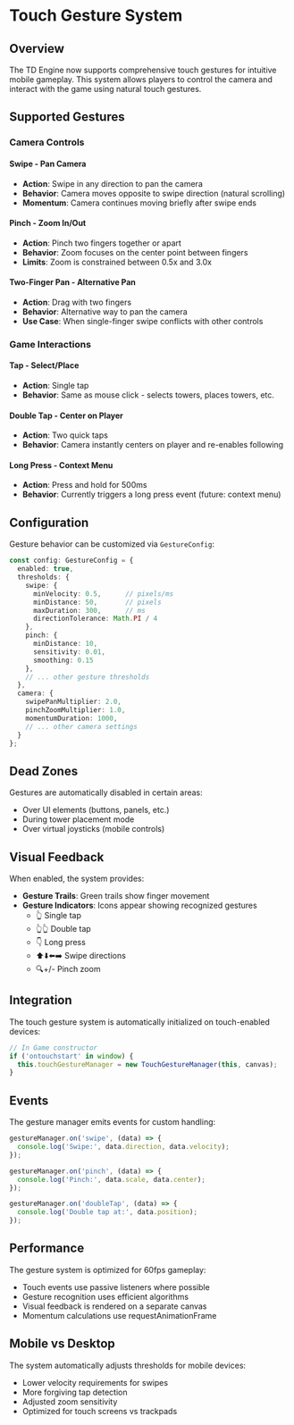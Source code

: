 # Touch Gesture System

## Overview
The TD Engine now supports comprehensive touch gestures for intuitive mobile gameplay. This system allows players to control the camera and interact with the game using natural touch gestures.

## Supported Gestures

### Camera Controls

#### **Swipe** - Pan Camera
- **Action**: Swipe in any direction to pan the camera
- **Behavior**: Camera moves opposite to swipe direction (natural scrolling)
- **Momentum**: Camera continues moving briefly after swipe ends

#### **Pinch** - Zoom In/Out
- **Action**: Pinch two fingers together or apart
- **Behavior**: Zoom focuses on the center point between fingers
- **Limits**: Zoom is constrained between 0.5x and 3.0x

#### **Two-Finger Pan** - Alternative Pan
- **Action**: Drag with two fingers
- **Behavior**: Alternative way to pan the camera
- **Use Case**: When single-finger swipe conflicts with other controls

### Game Interactions

#### **Tap** - Select/Place
- **Action**: Single tap
- **Behavior**: Same as mouse click - selects towers, places towers, etc.

#### **Double Tap** - Center on Player
- **Action**: Two quick taps
- **Behavior**: Camera instantly centers on player and re-enables following

#### **Long Press** - Context Menu
- **Action**: Press and hold for 500ms
- **Behavior**: Currently triggers a long press event (future: context menu)

## Configuration

Gesture behavior can be customized via `GestureConfig`:

```typescript
const config: GestureConfig = {
  enabled: true,
  thresholds: {
    swipe: {
      minVelocity: 0.5,      // pixels/ms
      minDistance: 50,       // pixels
      maxDuration: 300,      // ms
      directionTolerance: Math.PI / 4
    },
    pinch: {
      minDistance: 10,
      sensitivity: 0.01,
      smoothing: 0.15
    },
    // ... other gesture thresholds
  },
  camera: {
    swipePanMultiplier: 2.0,
    pinchZoomMultiplier: 1.0,
    momentumDuration: 1000,
    // ... other camera settings
  }
};
```

## Dead Zones

Gestures are automatically disabled in certain areas:
- Over UI elements (buttons, panels, etc.)
- During tower placement mode
- Over virtual joysticks (mobile controls)

## Visual Feedback

When enabled, the system provides:
- **Gesture Trails**: Green trails show finger movement
- **Gesture Indicators**: Icons appear showing recognized gestures
  - 👆 Single tap
  - 👆👆 Double tap
  - 👇 Long press
  - ⬆️⬇️⬅️➡️ Swipe directions
  - 🔍+/- Pinch zoom

## Integration

The touch gesture system is automatically initialized on touch-enabled devices:

```typescript
// In Game constructor
if ('ontouchstart' in window) {
  this.touchGestureManager = new TouchGestureManager(this, canvas);
}
```

## Events

The gesture manager emits events for custom handling:

```typescript
gestureManager.on('swipe', (data) => {
  console.log('Swipe:', data.direction, data.velocity);
});

gestureManager.on('pinch', (data) => {
  console.log('Pinch:', data.scale, data.center);
});

gestureManager.on('doubleTap', (data) => {
  console.log('Double tap at:', data.position);
});
```

## Performance

The gesture system is optimized for 60fps gameplay:
- Touch events use passive listeners where possible
- Gesture recognition uses efficient algorithms
- Visual feedback is rendered on a separate canvas
- Momentum calculations use requestAnimationFrame

## Mobile vs Desktop

The system automatically adjusts thresholds for mobile devices:
- Lower velocity requirements for swipes
- More forgiving tap detection
- Adjusted zoom sensitivity
- Optimized for touch screens vs trackpads
